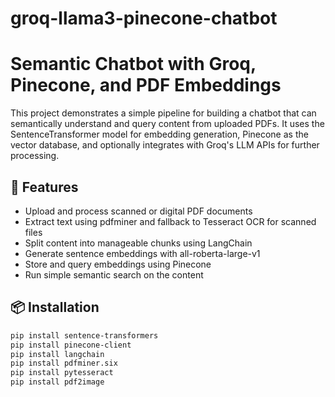 # groq-llama3-pinecone-chatbot

# Semantic Chatbot with Groq, Pinecone, and PDF Embeddings

This project demonstrates a simple pipeline for building a chatbot that can semantically understand and query content from uploaded PDFs. It uses the SentenceTransformer model for embedding generation, Pinecone as the vector database, and optionally integrates with Groq's LLM APIs for further processing.

## 🧠 Features

- Upload and process scanned or digital PDF documents
- Extract text using pdfminer and fallback to Tesseract OCR for scanned files
- Split content into manageable chunks using LangChain
- Generate sentence embeddings with all-roberta-large-v1
- Store and query embeddings using Pinecone
- Run simple semantic search on the content

## 📦 Installation

```bash
pip install sentence-transformers
pip install pinecone-client
pip install langchain
pip install pdfminer.six
pip install pytesseract
pip install pdf2image
